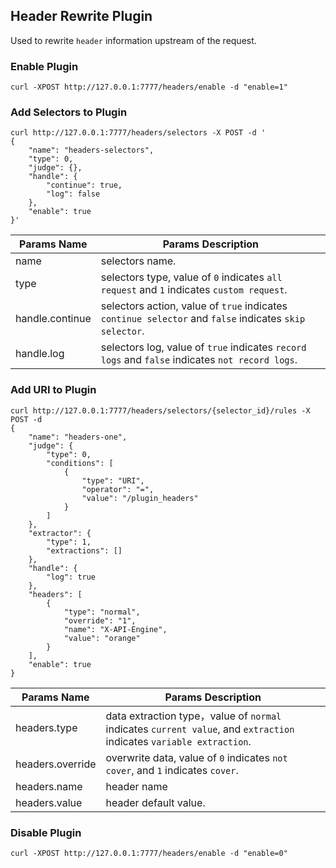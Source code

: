 ## Header Rewrite Plugin

Used to rewrite `header` information upstream of the request.

### Enable Plugin

```shell
curl -XPOST http://127.0.0.1:7777/headers/enable -d "enable=1"
```

### Add Selectors to Plugin

```shell
curl http://127.0.0.1:7777/headers/selectors -X POST -d '
{
    "name": "headers-selectors",
    "type": 0,
    "judge": {},
    "handle": {
        "continue": true,
        "log": false
    },
    "enable": true
}'
```

| Params Name    | Params Description |
|----------------|--------------------|
|name            | selectors name. |
|type            | selectors type, value of `0` indicates `all request` and `1` indicates `custom request`. |
|handle.continue | selectors action, value of `true` indicates `continue selector` and `false` indicates  `skip selector`. |
|handle.log      | selectors log, value of `true` indicates `record logs` and `false` indicates  `not record logs`. |

### Add URI to Plugin

```shell
curl http://127.0.0.1:7777/headers/selectors/{selector_id}/rules -X POST -d
{
    "name": "headers-one",
    "judge": {
        "type": 0,
        "conditions": [
            {
                "type": "URI",
                "operator": "=",
                "value": "/plugin_headers"
            }
        ]
    },
    "extractor": {
        "type": 1,
        "extractions": []
    },
    "handle": {
        "log": true
    },
    "headers": [
        {
            "type": "normal",
            "override": "1",
            "name": "X-API-Engine",
            "value": "orange"
        }
    ],
    "enable": true
}
```

| Params Name        | Params Description   |
|----------------|----------|
|headers.type    | data extraction type，value of `normal` indicates `current value`, and `extraction` indicates `variable extraction`.|
|headers.override| overwrite data, value of `0` indicates `not cover`, and `1` indicates `cover`. |
|headers.name    | header name |
|headers.value   | header default value. |

### Disable Plugin

```shell
curl -XPOST http://127.0.0.1:7777/headers/enable -d "enable=0"
```
